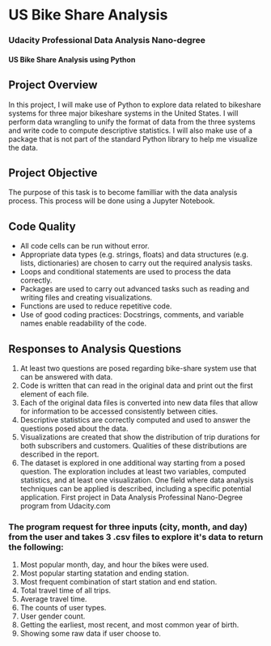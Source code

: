 # US Bike Share Analysis
### Udacity Professional Data Analysis Nano-degree
#### US Bike Share Analysis using Python

## Project Overview
In this project, I will make use of Python to explore data related to bikeshare systems for three major bikeshare systems in the United States. I will perform data wrangling to unify the format of data from the three systems and write code to compute descriptive statistics. I will also make use of a package that is not part of the standard Python library to help me visualize the data.

## Project Objective
The purpose of this task is to become familliar with the data analysis process. This process will be done using a Jupyter Notebook.

## Code Quality
* All code cells can be run without error.
* Appropriate data types (e.g. strings, floats) and data structures (e.g. lists, dictionaries) are chosen to carry out the required analysis tasks.
* Loops and conditional statements are used to process the data correctly.
* Packages are used to carry out advanced tasks such as reading and writing files and creating visualizations.
* Functions are used to reduce repetitive code.
* Use of good coding practices: Docstrings, comments, and variable names enable readability of the code.
## Responses to Analysis Questions
1. At least two questions are posed regarding bike-share system use that can be answered with data.
2. Code is written that can read in the original data and print out the first element of each file.
3. Each of the original data files is converted into new data files that allow for information to be accessed consistently between cities.
4. Descriptive statistics are correctly computed and used to answer the questions posed about the data.
5. Visualizations are created that show the distribution of trip durations for both subscribers and customers. Qualities of these distributions are described in the report.
6. The dataset is explored in one additional way starting from a posed question. The exploration includes at least two variables, computed statistics, and at least one visualization. One field where data analysis techniques can be applied is described, including a specific potential application.
First project in Data Analysis Professinal Nano-Degree program from Udacity.com

### The program request for three inputs (city, month, and day) from the user and takes 3 .csv files to explore it's data to return the following:

1. Most popular month, day, and hour the bikes were used.
2. Most popular starting statation and ending station.
3. Most frequent combination of start station and end station.
4. Total travel time of all trips.
5. Average travel time.
6. The counts of user types.
7. User gender count.
8. Getting the earliest, most recent, and most common year of birth.
9. Showing some raw data if user choose to.
